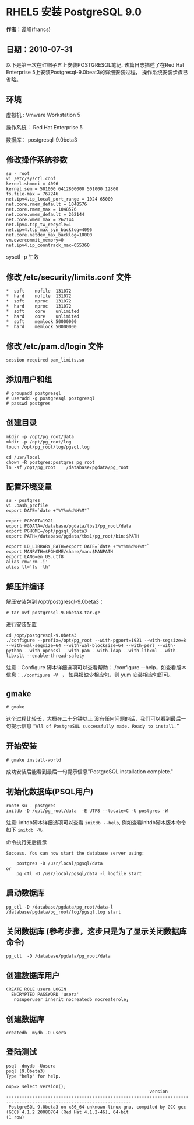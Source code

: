﻿RHEL5 安装 PostgreSQL 9.0 
====================

**作者**：谭峰(francs) 

**日期**：2010-07-31
-------------------

 以下是第一次在红帽子五上安装POSTGRESQL笔记, 该篇日志描述了在Red Hat Enterprise 5上安装Postgresql-9.0beat3的详细安装过程， 操作系统安装步骤已省略。

## 环境
虚拟机 :   Vmware Workstation 5

操作系统： Red Hat Enterprise 5

数据库：   postgresql-9.0beta3


## 修改操作系统参数
```
su - root
vi /etc/sysctl.conf
kernel.shmmni = 4096
kernel.sem = 501000 6412800000 501000 12800
fs.file-max = 767246
net.ipv4.ip_local_port_range = 1024 65000
net.core.rmem_default = 1048576
net.core.rmem_max = 1048576
net.core.wmem_default = 262144
net.core.wmem_max = 262144
net.ipv4.tcp_tw_recycle=1 
net.ipv4.tcp_max_syn_backlog=4096 
net.core.netdev_max_backlog=10000
vm.overcommit_memory=0
net.ipv4.ip_conntrack_max=655360
```
sysctl -p 生效

## 修改 /etc/security/limits.conf 文件

```
*  soft    nofile  131072
*  hard    nofile  131072
*  soft    nproc   131072
*  hard    nproc   131072
*  soft    core    unlimited
*  hard    core    unlimited
*  soft    memlock 50000000
*  hard    memlock 50000000
```

## 修改  /etc/pam.d/login 文件

``` 
session required pam_limits.so
```

## 添加用户和组

```
# groupadd postgresql
# useradd -g postgresql postgresql
# passwd postgres
```
## 创建目录 

```
mkdir -p /opt/pg_root/data
mkdir -p /opt/pg_root/log
touch /opt/pg_root/log/pgsql.log

cd /usr/local
chown -R postgres:postgres pg_root 
ln -sf /opt/pg_root    /database/pgdata/pg_root
```

## 配置环境变量

```
su - postgres
vi .bash_profile
export DATE=`date +"%Y%m%d%H%M"`

export PGPORT=1921
export PGDATA=/database/pgdata/tbs1/pg_root/data
export PGHOME=/opt/pgsql_9beta3
export PATH=/database/pgdata/tbs1/pg_root/bin:$PATH

export LD_LIBRARY_PATH=export DATE=`date +"%Y%m%d%H%M"`
export MANPATH=$PGHOME/share/man:$MANPATH
export LANG=en_US.utf8
alias rm='rm -i'
alias ll='ls -lh'
```

## 解压并编译

解压安装包到 /opt/postgresql-9.0beta3：
```
# tar xvf postgresql-9.0beta3.tar.gz
```

进行安装配置
```
cd /opt/postgresql-9.0beta3
./configure --prefix=/opt/pg_root --with-pgport=1921 --with-segsize=8 --with-wal-segsize=64 --with-wal-blocksize=64 --with-perl --with-python --with-openssl --with-pam --with-ldap --with-libxml --with-libxslt --enable-thread-safety
```

注意：Configure 脚本详细选项可以查看帮助：./configure --help，如查看版本信息：`./configure -V ` ， 如果报缺少相应包，则 yum 安装相应包即可。


## gmake

```
# gmake
```

这个过程比较长，大概在二十分钟以上 没有任何问题的话，我们可以看到最后一句提示信息
`“All of PostgreSQL successfully made. Ready to install.”`

## 开始安装

```
# gmake install-world
```

成功安装后能看到最后一句提示信息"PostgreSQL installation complete."


## 初始化数据库(PSQL用户)

```
root# su - postgres
initdb -D /opt/pg_root/data  -E UTF8 --locale=C -U postgres -W
```

注意: initdb脚本详细选项可以查看 `initdb --help`, 例如查看initdb脚本版本命令如下 `initdb -V`。


命令执行完后提示

```
Success. You can now start the database server using:

    postgres -D /usr/local/pgsql/data
or
    pg_ctl -D /usr/local/pgsql/data -l logfile start
```
    
## 启动数据库
```
pg_ctl -D /database/pgdata/pg_root/data-l /database/pgdata/pg_root/log/pgsql.log start
```

## 关闭数据库 (参考步骤，这步只是为了显示关闭数据库命令)

```
pg_ctl  -D /database/pgdata/pg_root/data
```

## 创建数据库用户
```
CREATE ROLE usera LOGIN
  ENCRYPTED PASSWORD 'usera'
   nosuperuser inherit nocreatedb nocreaterole;
```

## 创建数据库
```
createdb  mydb -O usera
```
 
## 登陆测试
```
psql -dmydb -Uusera
psql (9.0beta3)
Type "help" for help.

oup=> select version();
                                                       version                                                        
----------------------------------------------------------------------------------------------------------------------
 PostgreSQL 9.0beta3 on x86_64-unknown-linux-gnu, compiled by GCC gcc (GCC) 4.1.2 20080704 (Red Hat 4.1.2-46), 64-bit
(1 row)
```
